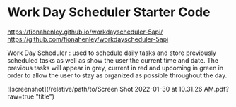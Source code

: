 # Work Day Scheduler Starter Code
 https://fionahenley.github.io/workdayscheduler-5api/
 https://github.com/fionahenley/workdayscheduler-5api


 Work Day Scheduler : used to schedule daily tasks and store previously scheduled tasks as well as show the user the current time and date. The previous tasks will appear in grey, current in red and upcoming in green in order to allow the user to stay as organized as possible throughout the day. 

![screenshot](/relative/path/to/Screen Shot 2022-01-30 at 10.31.26 AM.pdf?raw=true "title")
